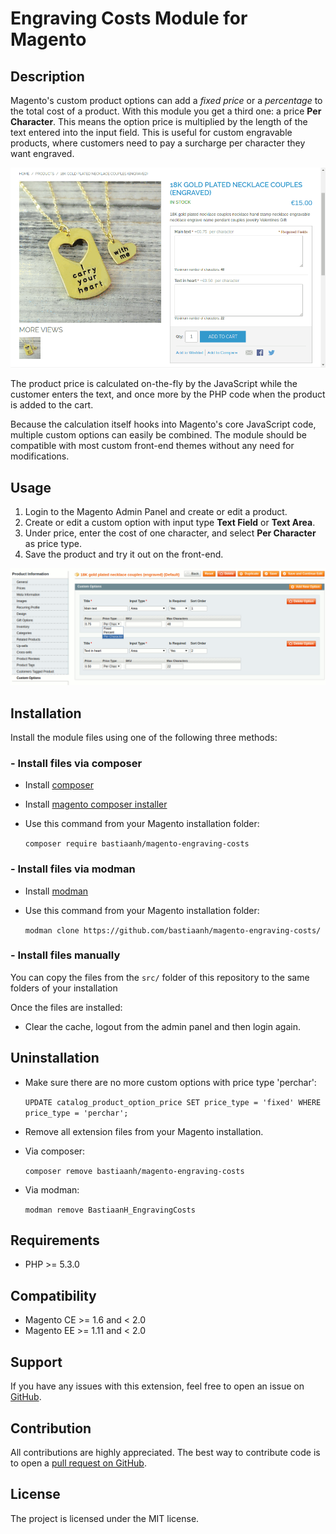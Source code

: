# Engraving Costs Module for Magento

## Description
Magento's custom product options can add a *fixed price* or a *percentage* to the total cost of a product. With this module you get a third one: a price **Per Character**. This means the option price is multiplied by the length of the text entered into the input field. This is useful for custom engravable products, where customers need to pay a surcharge per character they want engraved.

![Engraving Costs Front-end](./resources/engraving-costs-frontend.gif)

The product price is calculated on-the-fly by the JavaScript while the customer enters the text, and once more by the PHP code when the product is added to the cart.

Because the calculation itself hooks into Magento's core JavaScript code, multiple custom options can easily be combined. The module should be compatible with most custom front-end themes without any need for modifications.

## Usage
1. Login to the Magento Admin Panel and create or edit a product.
2. Create or edit a custom option with input type **Text Field** or **Text Area**.
3. Under price, enter the cost of one character, and select **Per Character** as price type.
4. Save the product and try it out on the front-end.

![Engraving Costs Admin](./resources/engraving-costs-admin.png)

## Installation

Install the module files using one of the following three methods:

### - Install files via composer
- Install [composer](http://getcomposer.org/download/)
- Install [magento composer installer](https://github.com/Cotya/magento-composer-installer)
- Use this command from your Magento installation folder:

  `composer require bastiaanh/magento-engraving-costs`

### - Install files via modman
- Install [modman](https://github.com/colinmollenhour/modman)
- Use this command from your Magento installation folder:

  `modman clone https://github.com/bastiaanh/magento-engraving-costs/`

### - Install files manually
You can copy the files from the `src/` folder of this repository to the same folders of your installation

Once the files are installed:

- Clear the cache, logout from the admin panel and then login again.

## Uninstallation
- Make sure there are no more custom options with price type 'perchar':

  `UPDATE catalog_product_option_price SET price_type = 'fixed' WHERE price_type = 'perchar';`

- Remove all extension files from your Magento installation.
- Via composer:

  `composer remove bastiaanh/magento-engraving-costs`

- Via modman:

  `modman remove BastiaanH_EngravingCosts`

## Requirements
- PHP >= 5.3.0

## Compatibility
- Magento CE >= 1.6 and < 2.0
- Magento EE >= 1.11 and < 2.0

## Support
If you have any issues with this extension, feel free to open an issue on [GitHub](https://github.com/BastiaanH/magento-engraving-costs/issues).

## Contribution
All contributions are highly appreciated. The best way to contribute code is to open a [pull request on GitHub](https://help.github.com/articles/using-pull-requests).

## License
The project is licensed under the MIT license.
